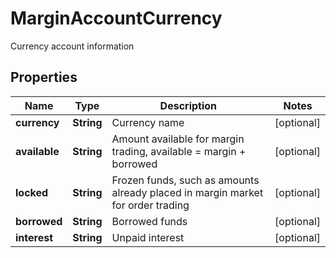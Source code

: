 
# MarginAccountCurrency

Currency account information

## Properties

Name | Type | Description | Notes
------------ | ------------- | ------------- | -------------
**currency** | **String** | Currency name |  [optional]
**available** | **String** | Amount available for margin trading, available &#x3D; margin + borrowed |  [optional]
**locked** | **String** | Frozen funds, such as amounts already placed in margin market for order trading |  [optional]
**borrowed** | **String** | Borrowed funds |  [optional]
**interest** | **String** | Unpaid interest |  [optional]

